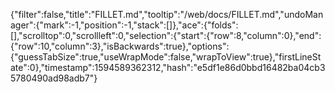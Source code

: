 {"filter":false,"title":"FILLET.md","tooltip":"/web/docs/FILLET.md","undoManager":{"mark":-1,"position":-1,"stack":[]},"ace":{"folds":[],"scrolltop":0,"scrollleft":0,"selection":{"start":{"row":8,"column":0},"end":{"row":10,"column":3},"isBackwards":true},"options":{"guessTabSize":true,"useWrapMode":false,"wrapToView":true},"firstLineState":0},"timestamp":1594589362312,"hash":"e5df1e86d0bbd16482ba04cb35780490ad98adb7"}